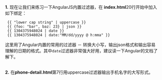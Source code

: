 **1.**  现在让我们来练习一下AngularJS内置过滤器，在 **index.html**20行开始中加入如下绑定：
```
 {{ "lower cap string" | uppercase }}
 {{ {foo: "bar", baz: 23} | json }}
 {{ 1304375948024 | date }}
 {{ 1304375948024 | date:"MM/dd/yyyy @ h:mma" }}
```

这里用了Angular内置的常用的过滤器 － 转换大小写，输出json格式和输出容易理解的日期的格式。其中```date```过滤器非常强大好用，建议读一下Angular的文档了解下。
<br>
<br>

**2.** 在**phone-detail.html**第7行用uppercase过滤器输出手机名字的大写形式。